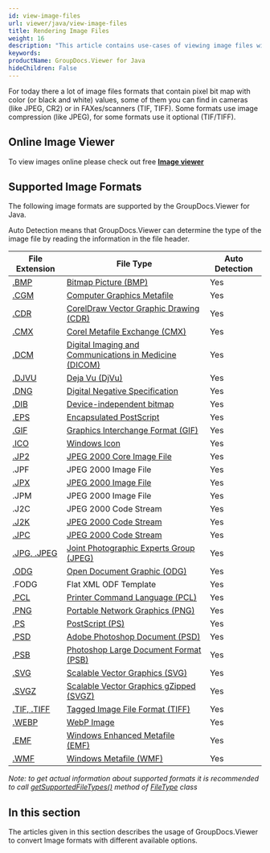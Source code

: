 ```yaml
---
id: view-image-files
url: viewer/java/view-image-files
title: Rendering Image Files
weight: 16
description: "This article contains use-cases of viewing image files with GroupDocs.Viewer within your Java applications."
keywords: 
productName: GroupDocs.Viewer for Java
hideChildren: False
---
```

For today there a lot of image files formats that contain pixel bit map with color (or black and white) values, some of them you can find in cameras (like JPEG, CR2) or in FAXes/scanners (TIF, TIFF). Some formats use image compression (like JPEG), for some formats use it optional (TIF/TIFF).

## Online Image Viewer

To view images online please check out free **[Image viewer](https://products.groupdocs.app/viewer/image)**

## Supported Image Formats

The following image formats are supported by the GroupDocs.Viewer for Java. 

Auto Detection means that GroupDocs.Viewer can determine the type of the image file by reading the information in the file header.

| File Extension | File Type | Auto Detection |
| --- | --- | --- |
| [.BMP](https://docs.fileformat.com/image/bmp) | [Bitmap Picture (BMP)](https://docs.fileformat.com/image/bmp) | Yes |
| [.CGM](https://docs.fileformat.com/page-description-language/cgm) | [Computer Graphics Metafile](https://docs.fileformat.com/page-description-language/cgm) | Yes |
| [.CDR](https://docs.fileformat.com/image/cdr) | [CorelDraw Vector Graphic Drawing (CDR)](https://docs.fileformat.com/image/cdr)[](https://docs.fileformat.com/image/cdr/) | Yes |
| [.CMX](https://docs.fileformat.com/image/cmx) | [Corel Metafile Exchange (CMX)](https://docs.fileformat.com/image/cmx)[](https://docs.fileformat.com/image/cmx/) | Yes |
| [.DCM](https://docs.fileformat.com/image/dcm) | [Digital Imaging and Communications in Medicine (DICOM)](https://docs.fileformat.com/image/dicom) | Yes |
| [.DJVU](https://docs.fileformat.com/image/djvu) | [Deja Vu (DjVu)](https://docs.fileformat.com/image/djvu) | Yes |
| [.DNG](https://docs.fileformat.com/image/dng) | [Digital Negative Specification](https://docs.fileformat.com/image/dng) | Yes |
| [.DIB](https://docs.fileformat.com/image/dib) | [Device-independent bitmap](https://docs.fileformat.com/image/dib) | Yes |
| [.EPS](https://docs.fileformat.com/page-description-language/eps) | [Encapsulated PostScript](https://docs.fileformat.com/page-description-language/eps) | Yes |
| [.GIF](https://docs.fileformat.com/image/gif) | [Graphics Interchange Format (GIF)](https://docs.fileformat.com/image/gif) | Yes |
| [.ICO](https://docs.fileformat.com/image/ico) | [Windows Icon](https://docs.fileformat.com/image/ico) | Yes |
| [.JP2](https://docs.fileformat.com/image/jp2) | [JPEG 2000 Core Image File](https://docs.fileformat.com/image/jp2) | Yes |
| .JPF | JPEG 2000 Image File | Yes |
| [.JPX](https://docs.fileformat.com/image/jp2) | [JPEG 2000 Image File](https://docs.fileformat.com/image/jp2) | Yes |
| .JPM | JPEG 2000 Image File | Yes |
| .J2C | JPEG 2000 Code Stream | Yes |
| [.J2K](https://docs.fileformat.com/image/jp2) | [JPEG 2000 Code Stream](https://docs.fileformat.com/image/jp2) | Yes |
| [.JPC](https://docs.fileformat.com/image/jp2) | [JPEG 2000 Code Stream](https://docs.fileformat.com/image/jp2) | Yes |
| [.JPG, .JPEG](https://docs.fileformat.com/image/jpeg) | [Joint Photographic Experts Group (JPEG)](https://docs.fileformat.com/image/jpeg) | Yes |
| [.ODG](https://docs.fileformat.com/image/odg) | [Open Document Graphic (ODG)](https://docs.fileformat.com/image/odg) | Yes |
| .FODG | Flat XML ODF Template | Yes |
| [.PCL](https://docs.fileformat.com/page-description-language/pcl) | [Printer Command Language (PCL)](https://docs.fileformat.com/page-description-language/pcl) | Yes |
| [.PNG](https://docs.fileformat.com/image/png) | [Portable Network Graphics (PNG)](https://docs.fileformat.com/image/png) | Yes |
| [.PS](https://docs.fileformat.com/page-description-language/ps) | [PostScript (PS)](https://docs.fileformat.com/page-description-language/ps) | Yes |
| [.PSD](https://docs.fileformat.com/image/psd) | [Adobe Photoshop Document (PSD)](https://docs.fileformat.com/image/psd) | Yes |
| [.PSB](https://docs.fileformat.com/image/psb) | [Photoshop Large Document Format (PSB)](https://docs.fileformat.com/image/psb) | Yes |
| [.SVG](https://docs.fileformat.com/page-description-language/svg) | [Scalable Vector Graphics (SVG)](https://docs.fileformat.com/page-description-language/svg) | Yes |
| [.SVGZ](https://docs.fileformat.com/image/svgz/) | [Scalable Vector Graphics gZipped (SVGZ)](https://docs.fileformat.com/image/svgz/) | Yes |
| [.TIF, .TIFF](https://docs.fileformat.com/image/tiff) | [Tagged Image File Format (TIFF)](https://docs.fileformat.com/image/tiff) | Yes |
| [.WEBP](https://docs.fileformat.com/image/webp) | [WebP Image](https://docs.fileformat.com/image/webp) | Yes |
| [.EMF](https://docs.fileformat.com/image/emf) | [Windows Enhanced Metafile (EMF)](https://docs.fileformat.com/image/emf)  | Yes |
| [.WMF](https://docs.fileformat.com/image/wmf) | [Windows Metafile (WMF)](https://docs.fileformat.com/image/wmf) | Yes |

*Note:* _to get actual information about supported formats it is recommended to call [getSupportedFileTypes()](https://reference.groupdocs.com/viewer/java/com.groupdocs.viewer/FileType#getSupportedFileTypes()) method of [FileType](https://reference.groupdocs.com/viewer/java/com.groupdocs.viewer/FileType) class_

## In this section

The articles given in this section describes the usage of GroupDocs.Viewer to convert Image formats with different available options.
